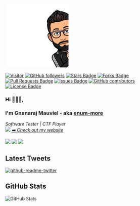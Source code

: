 <img src="https://raw.githubusercontent.com/enum-more/enum-more-bio/master/emo.png" width="200" height="200">


[![Visitor](https://visitor-badge.laobi.icu/badge?page_id=enum-more)](https://github.com/enum-more/) [![GitHub followers](https://img.shields.io/github/followers/enum-more.svg?style=social&label=Follow)](https://github.com/enum-more?tab=followers)
<a href="https://github.com/enum-more/enum-more-bio/stargazers"><img src="https://img.shields.io/github/stars/enum-more/enum-more-bio" alt="Stars Badge"/></a>
<a href="https://github.com/enum-more/enum-more-bio/network/members"><img src="https://img.shields.io/github/forks/enum-more/enum-more-bio" alt="Forks Badge"/></a>
<a href="https://github.com/enum-more/enum-more-bio/pulls"><img src="https://img.shields.io/github/issues-pr/enum-more/enum-more-bio" alt="Pull Requests Badge"/></a>
<a href="https://github.com/enum-more/enum-more-bio/issues"><img src="https://img.shields.io/github/issues/enum-more/enum-more-bio" alt="Issues Badge"/></a>
<a href="https://github.com/enum-more/enum-more-bio/graphs/contributors"><img alt="GitHub contributors" src="https://img.shields.io/github/contributors/enum-more/enum-more-bio?color=2b9348"></a>
<a href="https://github.com/enum-more/enum-more-bio/blob/master/LICENSE"><img src="https://img.shields.io/github/license/enum-more/enum-more-bio?color=2b9348" alt="License Badge"/></a>


### Hi 👋👋👋, 
### I'm Gnanaraj Mauviel - aka [enum-more](https://enum-more.github.io/) 


<p><em>Software Tester | CTF Player  <br>
 <img src="https://media.giphy.com/media/WUlplcMpOCEmTGBtBW/giphy.gif" width="30"> <a href="https://enum-more.github.io/">➡️ Check out my website</a>
</em></p>


<p><a href="https://twitter.com/enum_more"><img src="https://img.shields.io/badge/twitter-%231DA1F2.svg?&style=for-the-badge&logo=twitter&logoColor=white" height=25></a> <a href="https://www.linkedin.com/in/gnanaraj-mauviel-46b8561b1/"><img src="https://img.shields.io/badge/linkedin-%230077B5.svg?&style=for-the-badge&logo=linkedin&logoColor=white" height=25></a> <a href="https://github.com/enum-more/"><img src="https://img.shields.io/badge/github-%230A0A0A.svg?&style=for-the-badge&logo=github&logoColor=white" height=25></a></p>



<h2>Latest Tweets</h2>
<p><a href="https://twitter.com/enum_more"><img src="https://github-readme-twitter.gazf.vercel.app/api?id=enum_more&amp;layout=wide" alt="github-readme-twitter"></a></p>

<h2>GitHub Stats</h2>
<p><img src="https://github-readme-stats.vercel.app/api?username=enum-more&amp;show_icons=true&theme=gotham" alt="GitHub Stats"></p>

  
  
